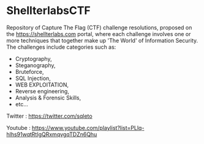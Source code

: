 # ShellterlabsCTF
  Repository of Capture The Flag (CTF) challenge resolutions, proposed on the https://shellterlabs.com portal, where each challenge involves one or more techniques that together make up 'The World' of Information Security.
The challenges include categories such as:
- Cryptography,
- Steganography,
- Bruteforce,
- SQL Injection,
- WEB EXPLOITATION,
- Reverse engineering,
- Analysis & Forensic Skills,
- etc...

Twitter : https://twitter.com/sqleto

Youtube : https://www.youtube.com/playlist?list=PLlq-hlhs91wqtRtIgQRxmqvgqTDZn6Qhu  






